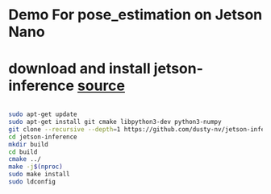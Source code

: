 # Demo For pose_estimation on Jetson Nano

# download and install jetson-inference [source](https://github.com/dusty-nv/jetson-inference/blob/master/docs/building-repo-2.md#quick-reference)

```bash

sudo apt-get update
sudo apt-get install git cmake libpython3-dev python3-numpy
git clone --recursive --depth=1 https://github.com/dusty-nv/jetson-inference
cd jetson-inference
mkdir build
cd build
cmake ../
make -j$(nproc)
sudo make install
sudo ldconfig
```


